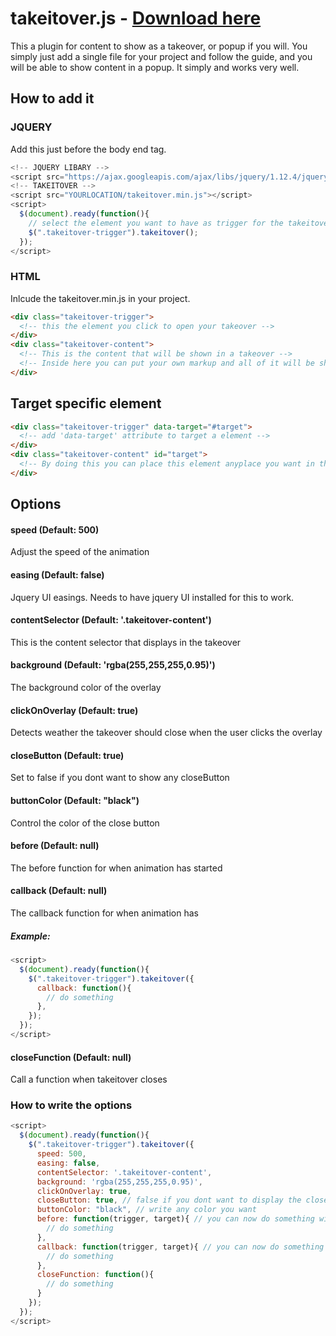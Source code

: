 # takeitover.js - [Download here](https://raw.githubusercontent.com/casperpanduro/takeitover/master/src/takeitover.min.js)
This a plugin for content to show as a takeover, or popup if you will. You simply just add a single file for your project and follow the guide, and you will be able to show content in a popup. It simply and works very well.

## How to add it
### JQUERY
Add this just before the body end tag.
```Javascript
<!-- JQUERY LIBARY -->
<script src="https://ajax.googleapis.com/ajax/libs/jquery/1.12.4/jquery.min.js"></script> 
<!-- TAKEITOVER -->
<script src="YOURLOCATION/takeitover.min.js"></script> 
<script>
  $(document).ready(function(){
    // select the element you want to have as trigger for the takeitover content
    $(".takeitover-trigger").takeitover();
  });
</script>
```
### HTML
Inlcude the takeitover.min.js in your project.

```HTML
<div class="takeitover-trigger">
  <!-- this the element you click to open your takeover -->
</div>
<div class="takeitover-content">
  <!-- This is the content that will be shown in a takeover -->
  <!-- Inside here you can put your own markup and all of it will be shown in a takeover -->
</div>
```
## Target specific element

```HTML
<div class="takeitover-trigger" data-target="#target">
  <!-- add 'data-target' attribute to target a element -->
</div>
<div class="takeitover-content" id="target">
  <!-- By doing this you can place this element anyplace you want in the document -->
</div>
```

## Options
#### speed (Default: 500)
Adjust the speed of the animation

#### easing (Default: false)
Jquery UI easings. Needs to have jquery UI installed for this to work.

#### contentSelector (Default: '.takeitover-content')
This is the content selector that displays in the takeover

#### background (Default: 'rgba(255,255,255,0.95)')
The background color of the overlay

#### clickOnOverlay (Default: true)
Detects weather the takeover should close when the user clicks the overlay

#### closeButton (Default: true)
Set to false if you dont want to show any closeButton

#### buttonColor (Default: "black")
Control the color of the close button

#### before (Default: null)
The before function for when animation has started

#### callback (Default: null)
The callback function for when animation has 

##### Example: 
```Javascript
<script>
  $(document).ready(function(){
    $(".takeitover-trigger").takeitover({
      callback: function(){
        // do something
      },
    });
  });
</script>
```

#### closeFunction (Default: null)
Call a function when takeitover closes

### How to write the options
```Javascript
<script>
  $(document).ready(function(){
    $(".takeitover-trigger").takeitover({
      speed: 500,
      easing: false,
      contentSelector: '.takeitover-content',
      background: 'rgba(255,255,255,0.95)',
      clickOnOverlay: true,
      closeButton: true, // false if you dont want to display the close button
      buttonColor: "black", // write any color you want
      before: function(trigger, target){ // you can now do something with the triggerselector ('trigger') or the target selector ('target')
        // do something
      },
      callback: function(trigger, target){ // you can now do something with the triggerselector ('trigger') or the target selector ('target')
        // do something
      },
      closeFunction: function(){
        // do something
      }
    });
  });
</script>
```
